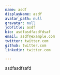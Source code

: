 ```yaml
---
name: asdf
displayName: asdf
avatar_path: null
gravatar: null
jobTitle: asdf
bio: asdfasdfasdfdsaf
email: asdf@example.com
twitter: twitter.com
github: twitter.com
linkedin: twitter.com

---
```

<p>asdfasdfsafd</p>


